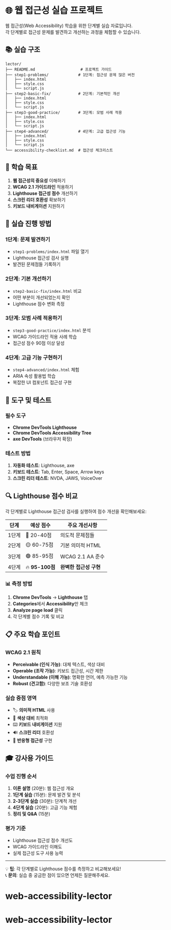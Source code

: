 # 🌐 웹 접근성 실습 프로젝트

웹 접근성(Web Accessibility) 학습을 위한 단계별 실습 자료입니다.  
각 단계별로 접근성 문제를 발견하고 개선하는 과정을 체험할 수 있습니다.

## 📚 실습 구조

```
lector/
├── README.md                    # 프로젝트 가이드
├── step1-problems/             # 1단계: 접근성 문제 많은 버전
│   ├── index.html
│   ├── style.css
│   └── script.js
├── step2-basic-fix/            # 2단계: 기본적인 개선
│   ├── index.html
│   ├── style.css
│   └── script.js
├── step3-good-practice/        # 3단계: 모범 사례 적용
│   ├── index.html
│   ├── style.css
│   └── script.js
├── step4-advanced/             # 4단계: 고급 접근성 기능
│   ├── index.html
│   ├── style.css
│   └── script.js
└── accessibility-checklist.md  # 접근성 체크리스트
```

## 🎯 학습 목표

1. **웹 접근성의 중요성** 이해하기
2. **WCAG 2.1 가이드라인** 적용하기
3. **Lighthouse 접근성 점수** 개선하기
4. **스크린 리더 호환성** 확보하기
5. **키보드 내비게이션** 지원하기

## 🚀 실습 진행 방법

### 1단계: 문제 발견하기

- `step1-problems/index.html` 파일 열기
- Lighthouse 접근성 검사 실행
- 발견된 문제점들 기록하기

### 2단계: 기본 개선하기

- `step2-basic-fix/index.html` 비교
- 어떤 부분이 개선되었는지 확인
- Lighthouse 점수 변화 측정

### 3단계: 모범 사례 적용하기

- `step3-good-practice/index.html` 분석
- WCAG 가이드라인 적용 사례 학습
- 접근성 점수 90점 이상 달성

### 4단계: 고급 기능 구현하기

- `step4-advanced/index.html` 체험
- ARIA 속성 활용법 학습
- 복잡한 UI 컴포넌트 접근성 구현

## 🔧 도구 및 테스트

### 필수 도구

- **Chrome DevTools Lighthouse**
- **Chrome DevTools Accessibility Tree**
- **axe DevTools** (브라우저 확장)

### 테스트 방법

1. **자동화 테스트**: Lighthouse, axe
2. **키보드 테스트**: Tab, Enter, Space, Arrow keys
3. **스크린 리더 테스트**: NVDA, JAWS, VoiceOver

## 🔍 Lighthouse 점수 비교

각 단계별로 Lighthouse 접근성 검사를 실행하여 점수 개선을 확인해보세요:

| 단계  | 예상 점수       | 주요 개선사항          |
| ----- | --------------- | ---------------------- |
| 1단계 | 🔴 20-40점      | 의도적 문제점들        |
| 2단계 | 🟡 60-75점      | 기본 의미적 HTML       |
| 3단계 | 🟢 85-95점      | WCAG 2.1 AA 준수       |
| 4단계 | 🔥 **95-100점** | **완벽한 접근성 구현** |

### 📊 측정 방법

1. **Chrome DevTools** → **Lighthouse** 탭
2. **Categories**에서 **Accessibility**만 체크
3. **Analyze page load** 클릭
4. 각 단계별 점수 기록 및 비교

## 📋 주요 학습 포인트

### WCAG 2.1 원칙

- **Perceivable (인식 가능)**: 대체 텍스트, 색상 대비
- **Operable (조작 가능)**: 키보드 접근성, 시간 제한
- **Understandable (이해 가능)**: 명확한 언어, 예측 가능한 기능
- **Robust (견고함)**: 다양한 보조 기술 호환성

### 실습 중점 영역

- 🏷️ **의미적 HTML** 사용
- 🎨 **색상 대비** 최적화
- ⌨️ **키보드 내비게이션** 지원
- 🔊 **스크린 리더** 호환성
- 📱 **반응형 접근성** 구현

## 🎓 강사용 가이드

### 수업 진행 순서

1. **이론 설명** (20분): 웹 접근성 개요
2. **1단계 실습** (15분): 문제 발견 및 분석
3. **2-3단계 실습** (30분): 단계적 개선
4. **4단계 실습** (20분): 고급 기능 체험
5. **정리 및 Q&A** (15분)

### 평가 기준

- Lighthouse 접근성 점수 개선도
- WCAG 가이드라인 이해도
- 실제 접근성 도구 사용 능력

---

💡 **팁**: 각 단계별로 Lighthouse 점수를 측정하고 비교해보세요!  
📞 **문의**: 실습 중 궁금한 점이 있으면 언제든 질문해주세요.

# web-accessibility-lector

# web-accessibility-lector
